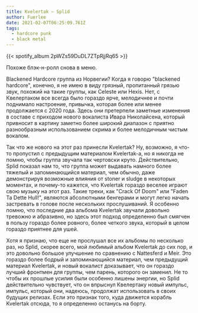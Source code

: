 ```yaml
---
title: Kvelertak — Splid
author: Fuerlee
date: 2021-02-07T06:25:09.761Z
tags:
  - hardcore punk
  - black metal
---
```

{{< spotify_album 2pWZs59DuDL7ZTpRjjRq65 >}}

Похоже блэк-н-ролл снова в меню.

Blackened Hardcore группа из Норвегии? Когда я говорю "blackened hardcore", конечно, я не имею в виду грязный, пропитанный грязью звук, похожий на такие группы, как Celeste или Hexis. Нет, с Квелертаком все всегда было гораздо ярче, мелодичнее и почти поднимало настроение, привычка, которая более или менее продолжается с 2020 года. Здесь они претерпели заметные изменения в составе с приходом нового вокалиста Ивара Николайсена, который привносит в картину заметно более широкий диапазон с приятно разнообразным использованием скрима и более мелодичным чистым вокалом.

Так что же нового на этот раз принесли Kvelertak? Ну, возможно, я что-то пропустил с предыдущим материалом Kvelertak-а, но я никогда не помню, чтобы группа звучала так чертовски круто. Действительно, Splid показал нам то, что группа может выдавать намного более тяжелый и запоминающийся материал, чем обычно, даже демонстрируя возможные влияния от stoner и sludge в некоторых моментах, и почему-то кажется, что Kvelertak гораздо веселее играют свою музыку на этот раз. Такие треки, как "Crack Of Doom" или "Faden Ta Dette Hull!", являются абсолютными бенгерами и могут легко начать застревать в голове после нескольких прослушиваний. Я особенно помню, что последние два альбома Kvelertak звучали довольно тревожно и абразивно, но здесь этот подход определенно был смягчен в пользу гораздо более ровного, более четкого звука, который в целом гораздо приятнее для ушей.

Хотя я признаю, что еще не прослушал все их альбомы по несколько раз, но Splid, скорее всего, мой любимый альбом Kvelertak до сих пор, и это довольно большое улучшение по сравнению с Nattesferd и Meir. Это гораздо более бодрый и запоминающийся материал, чем предыдущий материал Kvelertak, и новый вокалист доказывает, что он гораздо лучший фронтмен для группы, чем парень, которого он заменил. Не то чтобы их прошлые усилия были особенно лишены энергии, но Splid действительно чувствует, что он впрыснул Квелертаку новый импульс, импульс, который они, надеюсь, продолжат использовать в своих будущих релизах. Если это признак того, куда движется корабль Kvelertak отсюда, то я определенно останусь на борту.